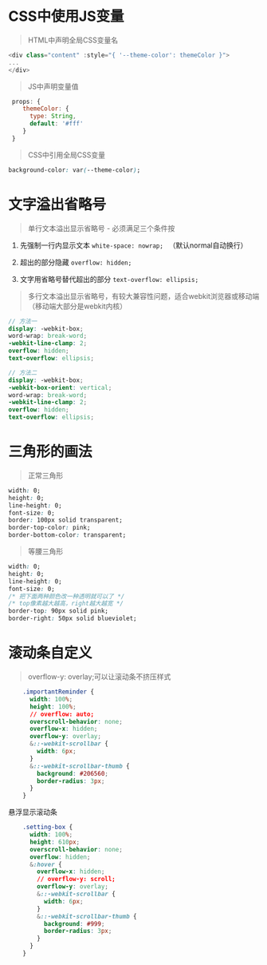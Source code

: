 # CSS中使用JS变量

> HTML中声明全局CSS变量名

```js
<div class="content" :style="{ '--theme-color': themeColor }">
...
</div>
```

> JS中声明变量值

```js
 props: {
    themeColor: {
      type: String,
      default: '#fff'
    }
 }
```

> CSS中引用全局CSS变量

```css
background-color: var(--theme-color);
```



# 文字溢出省略号

> 单行文本溢出显示省略号 - 必须满足三个条件按

1. 先强制一行内显示文本  `white-space: nowrap; ` （默认normal自动换行）

2. 超出的部分隐藏  `overflow: hidden;`

3. 文字用省略号替代超出的部分  `text-overflow: ellipsis;`



> 多行文本溢出显示省略号，有较大兼容性问题，适合webkit浏览器或移动端（移动端大部分是webkit内核）

```scss
// 方法一
display: -webkit-box;
word-wrap: break-word;
-webkit-line-clamp: 2;
overflow: hidden;
text-overflow: ellipsis;

// 方法二
display: -webkit-box;
-webkit-box-orient: vertical;
word-wrap: break-word;
-webkit-line-clamp: 2;
overflow: hidden;
text-overflow: ellipsis;
```



# 三角形的画法

> 正常三角形

```css
width: 0;
height: 0;
line-height: 0;
font-size: 0;
border: 100px solid transparent;
border-top-color: pink;
border-bottom-color: transparent;
```



> 等腰三角形

```css
width: 0;
height: 0;
line-height: 0;
font-size: 0;
/* 把下面两种颜色改一种透明就可以了 */
/* top像素越大越高，right越大越宽 */
border-top: 90px solid pink;
border-right: 50px solid blueviolet;
```



# 滚动条自定义

> overflow-y: overlay;可以让滚动条不挤压样式

```css
    .importantReminder {
      width: 100%;
      height: 100%;
      // overflow: auto;
      overscroll-behavior: none;
      overflow-x: hidden;
      overflow-y: overlay;
      &::-webkit-scrollbar {
        width: 6px;
      }
      &::-webkit-scrollbar-thumb {
        background: #206560;
        border-radius: 3px;
      }
    }
```

悬浮显示滚动条

```css
    .setting-box {
      width: 100%;
      height: 610px;
      overscroll-behavior: none;
      overflow: hidden;
      &:hover {
        overflow-x: hidden;
        // overflow-y: scroll;
        overflow-y: overlay;
        &::-webkit-scrollbar {
          width: 6px;
        }
        &::-webkit-scrollbar-thumb {
          background: #999;
          border-radius: 3px;
        }
      }
    }
```

​	
